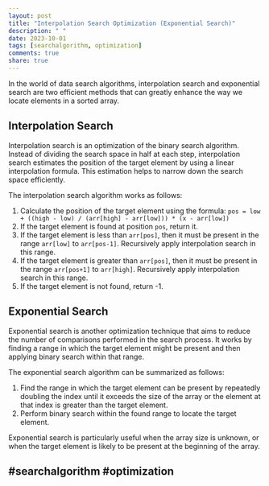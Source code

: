 ```yaml
---
layout: post
title: "Interpolation Search Optimization (Exponential Search)"
description: " "
date: 2023-10-01
tags: [searchalgorithm, optimization]
comments: true
share: true
---
```


In the world of data search algorithms, interpolation search and exponential search are two efficient methods that can greatly enhance the way we locate elements in a sorted array. 

## Interpolation Search

Interpolation search is an optimization of the binary search algorithm. Instead of dividing the search space in half at each step, interpolation search estimates the position of the target element by using a linear interpolation formula. This estimation helps to narrow down the search space efficiently.

The interpolation search algorithm works as follows:
1. Calculate the position of the target element using the formula:
   `pos = low + ((high - low) / (arr[high] - arr[low])) * (x - arr[low])`
2. If the target element is found at position `pos`, return it.
3. If the target element is less than `arr[pos]`, then it must be present in the range `arr[low]` to `arr[pos-1]`. Recursively apply interpolation search in this range.
4. If the target element is greater than `arr[pos]`, then it must be present in the range `arr[pos+1]` to `arr[high]`. Recursively apply interpolation search in this range.
5. If the target element is not found, return -1.

## Exponential Search

Exponential search is another optimization technique that aims to reduce the number of comparisons performed in the search process. It works by finding a range in which the target element might be present and then applying binary search within that range.

The exponential search algorithm can be summarized as follows:
1. Find the range in which the target element can be present by repeatedly doubling the index until it exceeds the size of the array or the element at that index is greater than the target element.
2. Perform binary search within the found range to locate the target element.

Exponential search is particularly useful when the array size is unknown, or when the target element is likely to be present at the beginning of the array.

## #searchalgorithm #optimization